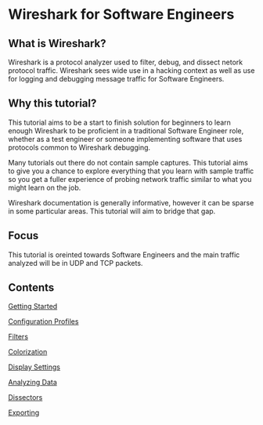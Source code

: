# Wireshark for Software Engineers

## What is Wireshark?

Wireshark is a protocol analyzer used to filter, debug, and dissect netork protocol traffic. Wireshark sees wide use in a hacking context as well as use for logging and debugging message traffic for Software Engineers.

## Why this tutorial?

This tutorial aims to be a start to finish solution for beginners to learn enough Wireshark to be proficient in a traditional Software Engineer role, whether as a test engineer or someone implementing software that uses protocols common to Wireshark debugging.

Many tutorials out there do not contain sample captures. This tutorial aims to give you a chance to explore everything that you learn with sample traffic so you get a fuller experience of probing network traffic similar to what you might learn on the job.

Wireshark documentation is generally informative, however it can be sparse in some particular areas. This tutorial will aim to bridge that gap.

## Focus

This tutorial is oreinted towards Software Engineers and the main traffic analyzed will be in UDP and TCP packets. 

## Contents

[Getting Started](https://github.com/paramedicjack/Wireshark-for-Software-Engineers/tree/main/Getting%20Started "Getting Started")

[Configuration Profiles](https://github.com/paramedicjack/Wireshark-for-Software-Engineers/tree/main/Configuration%20Profiles "Configuration Profiles")

[Filters](https://github.com/paramedicjack/Wireshark-for-Software-Engineers/blob/main/Filters/README.md "Filters")

[Colorization](https://github.com/paramedicjack/Wireshark-for-Software-Engineers/tree/main/Colorization "Colorization")

[Display Settings](http://google.com "Display Settings")

[Analyzing Data](http://google.com "Analyzing Data")

[Dissectors](http://google.com "Dissectors")

[Exporting](http://google.com "Exporting")
